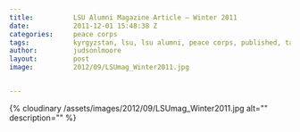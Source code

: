 ```yaml
---
title:			LSU Alumni Magazine Article – Winter 2011
date:			2011-12-01 15:48:38 Z
categories:		peace corps
tags:			kyrgyzstan, lsu, lsu alumni, peace corps, published, talas
author:			judsonlmoore
layout:			post
image:			2012/09/LSUmag_Winter2011.jpg


---
```


{% cloudinary /assets/images/2012/09/LSUmag_Winter2011.jpg alt="" description="" %}